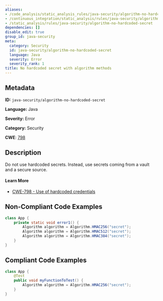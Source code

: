 ```yaml
---
aliases:
- /code_analysis/static_analysis_rules/java-security/algorithm-no-hardcoded-secret
- /continuous_integration/static_analysis/rules/java-security/algorithm-no-hardcoded-secret
- /static_analysis/rules/java-security/algorithm-no-hardcoded-secret
dependencies: []
disable_edit: true
group_id: java-security
meta:
  category: Security
  id: java-security/algorithm-no-hardcoded-secret
  language: Java
  severity: Error
  severity_rank: 1
title: No hardcoded secret with algorithm methods
---
```

<!--  SOURCED FROM https://github.com/DataDog/datadog-static-analyzer-rule-docs -->


## Metadata
**ID:** `java-security/algorithm-no-hardcoded-secret`

**Language:** Java

**Severity:** Error

**Category:** Security

**CWE**: [798](https://cwe.mitre.org/data/definitions/798.html)

## Description
Do not use hardcoded secrets. Instead, use secrets coming from a vault and a secure source.

#### Learn More

 - [CWE-798 - Use of hardcoded credentials](https://cwe.mitre.org/data/definitions/798.html)

## Non-Compliant Code Examples
```java
class App {
    private static void error1() {
        Algorithm algorithm = Algorithm.HMAC256("secret");
        Algorithm algorithm = Algorithm.HMAC512("secret");
        Algorithm algorithm = Algorithm.HMAC384("secret");
    }
}
```

## Compliant Code Examples
```java
class App {
    @Test
    public void myFunctionToTest() {
        Algorithm algorithm = Algorithm.HMAC256("secret");
    }
}
```
